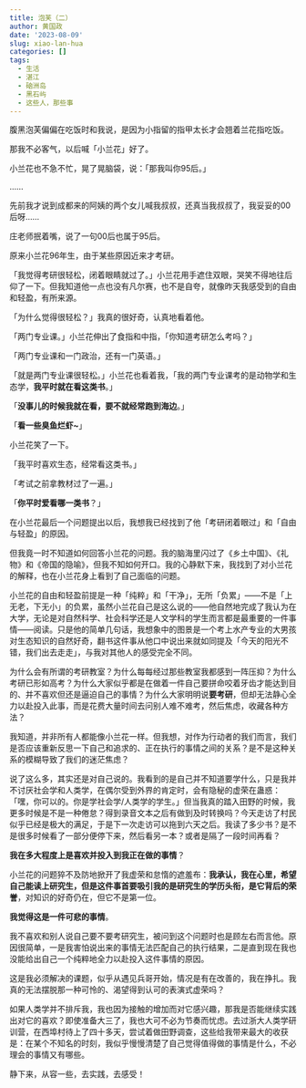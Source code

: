 ```yaml
---
title: 泡芙（二）
author: 黄国政
date: '2023-08-09'
slug: xiao-lan-hua
categories: []
tags: 
  - 生活
  - 湛江
  - 硇洲岛
  - 黑石屿
  - 这些人，那些事
---
```


<!--more-->

腹黑泡芙偏偏在吃饭时和我说，是因为小指留的指甲太长才会翘着兰花指吃饭。 

那我不必客气，以后喊「小兰花」好了。

小兰花也不急不忙，晃了晃脑袋，说：「那我叫你95后。」

……

先前我才说到成都来的阿姨的两个女儿喊我叔叔，还真当我叔叔了，我妥妥的00后呀……

庄老师抿着嘴，说了一句00后也属于95后。

原来小兰花96年生，由于某些原因近来才考研。

「我觉得考研很轻松，闭着眼睛就过了。」小兰花用手遮住双眼，哭笑不得地往后仰了一下。但我知道他一点也没有凡尔赛，也不是自夸，就像昨天我感受到的自由和轻盈，有所来源。

「为什么觉得很轻松？」我真的很好奇，认真地看着他。

「两门专业课。」小兰花伸出了食指和中指，「你知道考研怎么考吗？」

「两门专业课和一门政治，还有一门英语。」

「就是两门专业课很轻松。」小兰花也看着我，「我的两门专业课考的是动物学和生态学，**我平时就在看这类书**。」

「**没事儿的时候我就在看，要不就经常跑到海边**。」

「**看一些臭鱼烂虾~**」

小兰花笑了一下。

「我平时喜欢生态，经常看这类书。」

「考试之前拿教材过了一遍。」

「**你平时爱看哪一类书**？」

在小兰花最后一个问题提出以后，我想我已经找到了他「考研闭着眼过」和「自由与轻盈」的原因。

但我竟一时不知道如何回答小兰花的问题。我的脑海里闪过了《乡土中国》、《礼物》和《帝国的隐喻》，但我不知如何开口。我的心静默下来，我找到了对小兰花的解释，也在小兰花身上看到了自己面临的问题。

小兰花的自由和轻盈前提是一种「纯粹」和「干净」，无所「负累」——不是「上无老，下无小」的负累，虽然小兰花自己是这么说的——他自然地完成了我认为在大学，无论是对自然科学、社会科学还是人文学科的学生而言都是最重要的一件事情——阅读。只是他的简单几句话，我想象中的图景是一个考上水产专业的大男孩对生态知识的自然好奇，翻书这件事从他口中说出来就如同提及「今天的阳光不错，我们出去走走」，与我对其他人的感受完全不同。

为什么会有所谓的考研教室？为什么每每经过那些教室我都感到一阵压抑？为什么考研已形如高考？为什么大家似乎都是在做着一件自己要拼命咬着牙齿才能达到目的、并不喜欢但还是逼迫自己的事情？为什么大家明明说**要考研**，但却无法静心全力以赴投入此事，而是花费大量时间去问别人难不难考，然后焦虑，收藏各种方法？

我知道，并非所有人都能像小兰花一样。但我想，对作为行动者的我们而言，我们是否应该重新反思一下自己和追求的、正在执行的事情之间的关系？是不是这种关系的模糊导致了我们的迷茫焦虑？

说了这么多，其实还是对自己说的。我看到的是自己并不知道要学什么，只是我并不讨厌社会学和人类学，在偶尔受到外界的肯定时，会有隐秘的虚荣在蛊惑：「嘿，你可以的。你是学社会学/人类学的学生。」但当我真的踏入田野的时候，我更多时候是不是一种倦怠？得到录音文本之后有做到及时转换吗？今天走访了村民似乎已经是极大的满足，于是下一次走访可以拖到六天之后。我读了多少书？是不是很多时候看了一部分便停下来，然后看另一本？或者是隔了一段时间再看？

**我在多大程度上是喜欢并投入到我正在做的事情**？

小兰花的问题猝不及防地掀开了我虚荣和怠惰的遮羞布：**我承认，我在心里，希望自己能读上研究生，但是这件事首要吸引我的是研究生的学历头衔，是它背后的荣誉**，对知识的好奇仍在，但它不是第一位。

**我觉得这是一件可悲的事情**。

我不喜欢和别人说自己要不要考研究生，被问到这个问题时也是顾左右而言他。原因很简单，一是我害怕说出来的事情无法匹配自己的执行结果，二是直到现在我也没能给出自己一个纯粹地全力以赴投入这件事情的原因。

这是我必须解决的课题，似乎从遇见兵哥开始，情况是有在改善的，我在挣扎。我真的无法摆脱那一种可怜的、渴望得到认可的表演式虚荣吗？

如果人类学并不排斥我，我也因为接触的增加而对它感兴趣，那我是否能继续实践出对它的喜欢？即使准备大三了，我也大可不必为节奏而忧虑。去过浙大人类学研训营，在西埠村待上了四十多天，尝试着做田野调查，这些给我带来最大的收获是：在某个不知名的时刻，我似乎慢慢清楚了自己觉得值得做的事情是什么，不必理会的事情又有哪些。

静下来，从容一些，去实践，去感受！
